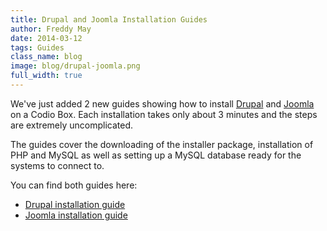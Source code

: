 ```yaml
---
title: Drupal and Joomla Installation Guides
author: Freddy May
date: 2014-03-12
tags: Guides
class_name: blog
image: blog/drupal-joomla.png
full_width: true
---
```


We've just added 2 new guides showing how to install [Drupal](/docs/boxes/specifics/drupal) and [Joomla](/docs/boxes/specifics/joomla) on a Codio Box. Each installation takes only about 3 minutes and the steps are extremely uncomplicated.

The guides cover the downloading of the installer package, installation of PHP and MySQL as well as setting up a MySQL database ready for the systems to connect to.

You can find both guides here:

- [Drupal installation guide](/docs/boxes/specifics/drupal)
- [Joomla installation guide](/docs/boxes/specifics/joomla)

